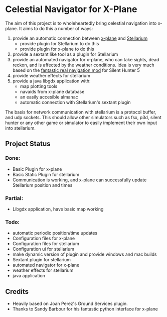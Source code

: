 # Celestial Navigator for X-Plane

The aim of this project is to wholeheartedly bring celestial navigation into x-plane.
It aims to do this a number of ways:

1. provide an automatic connection between [x-plane](http://www.x-plane.com/desktop/home/) and [Stellarium](http://www.stellarium.org/)
   + provide plugin for Stellarium to do this
   + provide plugin for x-plane to do this
2. provide a sextant like tool as a plugin for Stellarium
3. provide an automated navigator for x-plane, who can take sights, dead reckon, and is affected by the weather conditions.
   Idea is very much based on the [fantastic real navigation mod](https://www.youtube.com/watch?v=UJ8pHSRxCl8) for Silent Hunter 5
4. provide weather effects for stellarium
5. provide a java libgdx application with:
   + map plotting tools
   + navaids from x-plane database
   + an easily accesible almanac
   + automatic connection with Stellarium's sextant plugin

The basis for network communication with stellarium is a protocol buffer, and udp sockets. 
This should allow other simulators such as fsx, p3d, silent hunter or any other game
or simulator to easily implement their own input into stellarium.

## Project Status

### Done:
+ Basic Plugin for x-plane
+ Basic Static Plugin for stellarium
+ Communication is working, and x-plane can successfully update Stellarium position and times

### Partial:
+ Libgdx application, have basic map working

### Todo:
+ automatic periodic position/time updates
+ Configuration files for x-plane
+ Configuration files for stellarium
+ Configuration ui for stellarium
+ make dynamic version of plugin and provide windows and mac builds
+ Sextant plugin for stellarium
+ automated navigator for x-plane
+ weather effects for stellarium
+ java application

## Credits
+ Heavily based on Joan Perez's Ground Services plugin.
+ Thanks to Sandy Barbour for his fantastic python interface for x-plane